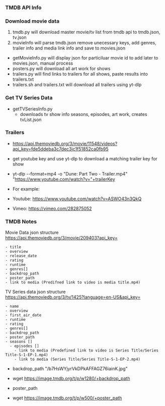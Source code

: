 ### TMDB API Info

### Download movie data
1. tmdb.py will download master movie/tv list from tmdb api to tmdb.json, tv.json
2. movieInfo will parse tmdb.json remove unecessary keys, add genres, trailer info and media link info and save to movies.json

* getMovieInfo.py will display json for particiluar movie id to add later to movies.json, manual process
* posters.py will download all art work for shows
* trailers.py will find links to trailers for all shows, paste results into trailers.txt
* trailers.sh and trailers.txt will download all trailers using yt-dlp

### Get TV Series Data
* getTVSeriesInfo.py
    * downloads tv show info seasons, episodes, art work, creates tvList.json
### Trailers
* https://api.themoviedb.org/3/movie/11548/videos?api_key=fde5ddeba3c7dec3jc1f51852ca0fb95
* get youtube key and use yt-dlp to download a matching trailer key for show
* yt-dlp --format=mp4 -o "Dune: Part Two - Trailer.mp4" "https://www.youtube.com/watch?v="+trailerKey

* For example:
* Youtube: https://www.youtube.com/watch?v=ASWO43n3QkQ
* Vimeo: https://vimeo.com/282875052

### TMDB Notes
Movie Data json structure <br>
https://api.themoviedb.org/3/movie/209403?api_key= <br>

```
- title
- overview
- release_date
- rating
- runtime
- genres[]
- backdrop_path
- poster_path
- link to media (Predifned link to video is media title.mp4)
```
TV Series data json structure <br>
https://api.themoviedb.org/3/tv/1425?language=en-US&api_key= <br>

```
- name
- overview
- first_air_date
- runtime
- rating
- genres[]
- backdrop_path
- poster_path
- seasons []
  - episodes []
    - link to media (Predefined link to video is Series Title/Series Title-S-1-EP-1.mp4)
    - link to media (Series Title/Series Title-S-1-EP-2.mp4)
```

* backdrop_path	"/b7HsWYjyrVkDPkAFFAGZ76iainK.jpg"
* wget https://image.tmdb.org/t/p/w1280/+backdrop_path

* poster_path
* wget https://image.tmdb.org/t/p/w500/+poster_path


